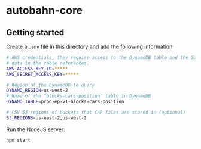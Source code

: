 # autobahn-core

## Getting started

Create a `.env` file in this directory and add the following information:

```sh
# AWS credentials, they require access to the DynamoDB table and the S3 buckets
# data in the table references.
AWS_ACCESS_KEY_ID=*****
AWS_SECRET_ACCESS_KEY=*****

# Region of the DynamoDB to query
DYNAMO_REGION=us-west-2
# Name of the "blocks-cars-position" table in DynamoDB
DYNAMO_TABLE=prod-ep-v1-blocks-cars-position

# CSV S3 regions of buckets that CAR files are stored in (optional)
S3_REGIONS=us-east-2,us-west-2
```

Run the NodeJS server:

```sh
npm start
```
